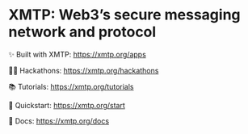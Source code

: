 # XMTP: Web3’s secure messaging network and protocol

✨ Built with XMTP: <https://xmtp.org/apps>

🥷🏻 Hackathons: <https://xmtp.org/hackathons>

📚 Tutorials: <https://xmtp.org/tutorials>

💨 Quickstart: <https://xmtp.org/start>

📖 Docs: <https://xmtp.org/docs>
